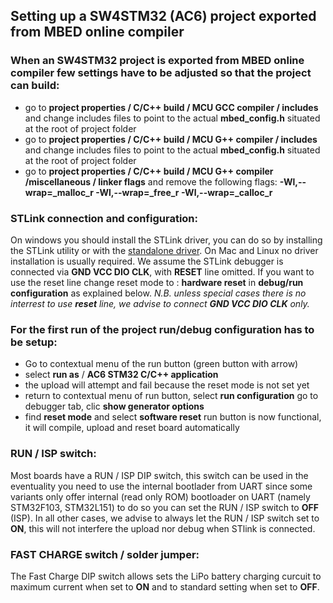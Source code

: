 ## Setting up a SW4STM32 (AC6) project exported from MBED online compiler


### When an SW4STM32 project is exported from MBED online compiler few settings have to be adjusted so that the project can build:

* go to **project properties / C/C++ build / MCU GCC compiler / includes** and change includes files to point to the actual **mbed_config.h** situated at the root of project folder
* go to **project properties / C/C++ build / MCU G++ compiler / includes** and change includes files to point to the actual **mbed_config.h** situated at the root of project folder
* go to **project properties / C/C++ build / MCU G++ compiler /miscellaneous / linker flags** and remove the following flags: **-Wl,--wrap=_malloc_r -Wl,--wrap=_free_r -Wl,--wrap=_calloc_r**


### STLink connection and configuration:

On windows you should install the STLink driver, you can do so by installing the STLink utility or with the [standalone driver](http://www.st.com/st-web-ui/static/active/en/st_prod_software_internet/resource/technical/software/driver/st-link_v2_usbdriver.zip). On Mac and Linux no driver installation is usually required.
We assume the STLink debugger is connected via **GND VCC DIO CLK**, with **RESET** line omitted.
If you want to use the reset line change reset mode to : **hardware reset** in **debug/run configuration** as explained below. 
_N.B. unless special cases there is no interrest to use **reset** line, we advise to connect **GND VCC DIO CLK** only._ 


### For the first run of the project run/debug configuration has to be setup:

* Go to contextual menu of the run button (green button with arrow)
* select **run as** / **AC6 STM32 C/C++ application**
* the upload will attempt and fail because the reset mode is not set yet
* return to contextual menu of run button, select **run configuration** go to debugger tab, clic **show generator options**
* find **reset mode** and select **software reset** run button is now functional, it will compile, upload and reset board automatically


### RUN / ISP switch:

Most boards have a RUN / ISP DIP switch, this switch can be used in the eventuality you need to use the internal bootlader from UART since some variants only offer internal (read only ROM) bootloader on UART (namely STM32F103, STM32L151) to do so you can set the RUN / ISP switch to **OFF** (ISP). In all other cases, we advise to always let the RUN / ISP switch set to **ON**, this will not interfere the upload nor debug when STlink is connected.


### FAST CHARGE switch / solder jumper:

The Fast Charge DIP switch allows sets the LiPo battery charging curcuit to maximum current when set to **ON** and to standard  setting when set to **OFF**.
